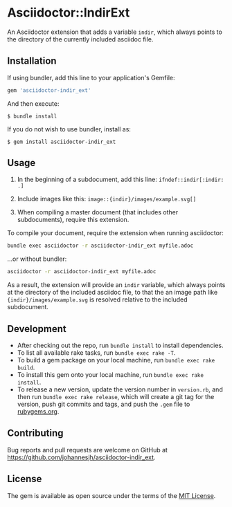 # Asciidoctor::IndirExt

An Asciidoctor extension that adds a variable `indir`, which always points to the directory of the currently included asciidoc file.


## Installation

If using bundler, add this line to your application's Gemfile:

```ruby
gem 'asciidoctor-indir_ext'
```

And then execute:

    $ bundle install


If you do not wish to use bundler, install as:

    $ gem install asciidoctor-indir_ext


## Usage

1. In the beginning of a subdocument, add this line:
`ifndef::indir[:indir: .]`

2. Include images like this:
`image::{indir}/images/example.svg[]`

3. When compiling a master document (that includes other subdocuments), require this extension.

To compile your document, require the extension when running asciidoctor:

```bash
bundle exec asciidoctor -r asciidoctor-indir_ext myfile.adoc
```


...or without bundler:

```bash
asciidoctor -r asciidoctor-indir_ext myfile.adoc
```

As a result, the extension will provide an `indir` variable, which always points at the directory of the included asciidoc file, to that the an image path like `{indir}/images/example.svg` is resolved relative to the included subdocument.



## Development

* After checking out the repo, run `bundle install` to install dependencies.
* To list all available rake tasks, run `bundle exec rake -T`.
* To build a gem package on your local machine, run `bundle exec rake build`.
* To install this gem onto your local machine, run `bundle exec rake install`.
* To release a new version, update the version number in `version.rb`, and then run `bundle exec rake release`, which will create a git tag for the version, push git commits and tags, and push the `.gem` file to [rubygems.org](https://rubygems.org).


## Contributing

Bug reports and pull requests are welcome on GitHub at https://github.com/johannesjh/asciidoctor-indir_ext.


## License

The gem is available as open source under the terms of the [MIT License](https://opensource.org/licenses/MIT).
